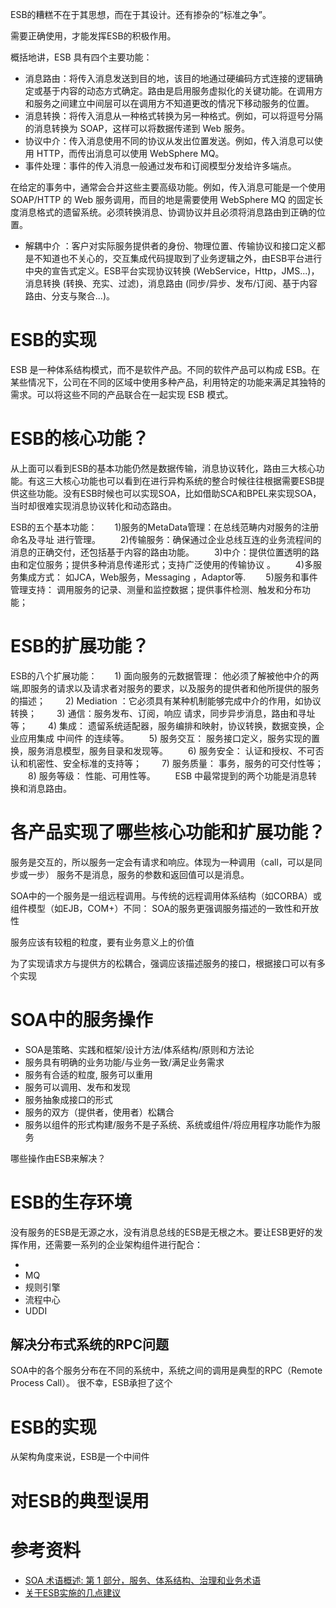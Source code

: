 ESB的糟糕不在于其思想，而在于其设计。还有掺杂的“标准之争”。

需要正确使用，才能发挥ESB的积极作用。




概括地讲，ESB 具有四个主要功能：

   * 消息路由：将传入消息发送到目的地，该目的地通过硬编码方式连接的逻辑确定或基于内容的动态方式确定。路由是启用服务虚拟化的关键功能。在调用方和服务之间建立中间层可以在调用方不知道更改的情况下移动服务的位置。
   * 消息转换：将传入消息从一种格式转换为另一种格式。例如，可以将逗号分隔的消息转换为 SOAP，这样可以将数据传递到 Web 服务。
   * 协议中介：传入消息使用不同的协议从发出位置发送。例如，传入消息可以使用 HTTP，而传出消息可以使用 WebSphere MQ。
   * 事件处理：事件的传入消息一般通过发布和订阅模型分发给许多端点。

在给定的事务中，通常会合并这些主要高级功能。例如，传入消息可能是一个使用 SOAP/HTTP 的 Web 服务调用，而目的地是需要使用 WebSphere MQ 的固定长度消息格式的遗留系统。必须转换消息、协调协议并且必须将消息路由到正确的位置。


* 解耦中介 ：客户对实际服务提供者的身份、物理位置、传输协议和接口定义都是不知道也不关心的，交互集成代码提取到了业务逻辑之外，由ESB平台进行中央的宣告式定义。ESB平台实现协议转换 (WebService，Http，JMS...)，消息转换 (转换、充实、过滤)，消息路由 (同步/异步、发布/订阅、基于内容路由、分支与聚合...)。

# ESB的实现

ESB 是一种体系结构模式，而不是软件产品。不同的软件产品可以构成 ESB。在某些情况下，公司在不同的区域中使用多种产品，利用特定的功能来满足其独特的需求。可以将这些不同的产品联合在一起实现 ESB 模式。



# ESB的核心功能？

从上面可以看到ESB的基本功能仍然是数据传输，消息协议转化，路由三大核心功能。有这三大核心功能也可以看到在进行异构系统的整合时候往往根据需要ESB提供这些功能。没有ESB时候也可以实现SOA，比如借助SCA和BPEL来实现SOA，当时却很难实现消息协议转化和动态路由。

ESB的五个基本功能：　　1)服务的MetaData管理：在总线范畴内对服务的注册命名及寻址 进行管理。 　　2)传输服务：确保通过企业总线互连的业务流程间的消息的正确交付，还包括基于内容的路由功能。 　　3)中介：提供位置透明的路由和定位服务；提供多种消息传递形式；支持广泛使用的传输协议 。 　　4)多服务集成方式： 如JCA，Web服务，Messaging ，Adaptor等. 　　5)服务和事件管理支持： 调用服务的记录、测量和监控数据；提供事件检测、触发和分布功能；


# ESB的扩展功能？

ESB的八个扩展功能：　　1) 面向服务的元数据管理： 他必须了解被他中介的两端,即服务的请求以及请求者对服务的要求，以及服务的提供者和他所提供的服务的描述； 　　2) Mediation ：它必须具有某种机制能够完成中介的作用，如协议转换； 　　3) 通信：服务发布、订阅，响应 请求，同步异步消息，路由和寻址 等； 　　4) 集成： 遗留系统适配器，服务编排和映射，协议转换，数据变换，企业应用集成 中间件 的连续等。 　　5) 服务交互： 服务接口定义，服务实现的置换，服务消息模型，服务目录和发现等。 　　6) 服务安全： 认证和授权、不可否认和机密性、安全标准的支持等； 　　7) 服务质量： 事务，服务的可交付性等； 　　8) 服务等级： 性能、可用性等。 　　ESB 中最常提到的两个功能是消息转换和消息路由。


# 各产品实现了哪些核心功能和扩展功能？

服务是交互的，所以服务一定会有请求和响应。体现为一种调用（call，可以是同步或一步）
服务不是消息，服务的参数和返回值可以是消息。

SOA中的一个服务是一组远程调用。与传统的远程调用体系结构（如CORBA）或组件模型（如EJB，COM+）不同：
SOA的服务更强调服务描述的一致性和开放性

服务应该有较粗的粒度，要有业务意义上的价值

为了实现请求方与提供方的松耦合，强调应该描述服务的接口，根据接口可以有多个实现




# SOA中的服务操作

- SOA是策略、实践和框架/设计方法/体系结构/原则和方法论
- 服务具有明确的业务功能/与业务一致/满足业务需求
- 服务有合适的粒度, 服务可以重用
- 服务可以调用、发布和发现
- 服务抽象成接口的形式
- 服务的双方（提供者，使用者）松耦合
- 服务以组件的形式构建/服务不是子系统、系统或组件/将应用程序功能作为服务

哪些操作由ESB来解决？

# ESB的生存环境

没有服务的ESB是无源之水，没有消息总线的ESB是无根之木。要让ESB更好的发挥作用，还需要一系列的企业架构组件进行配合：

-
- MQ
- 规则引擎
- 流程中心
- UDDI

## 解决分布式系统的RPC问题

SOA中的各个服务分布在不同的系统中，系统之间的调用是典型的RPC（Remote Process Call）。
很不幸，ESB承担了这个

# ESB的实现

从架构角度来说，ESB是一个中间件

# 对ESB的典型误用



# 参考资料

- [SOA 术语概述: 第 1 部分，服务、体系结构、治理和业务术语](http://www.ibm.com/developerworks/cn/webservices/ws-soa-term1/)
- [关于ESB实施的几点建议](http://www.infoq.com/cn/articles/mgy-esb-implementation-suggestion)